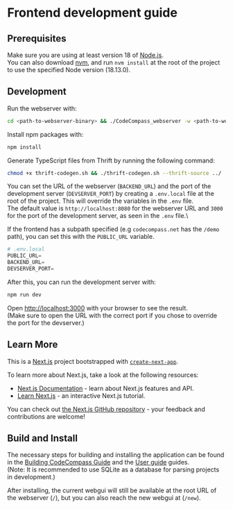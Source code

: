 # Frontend development guide

## Prerequisites

Make sure you are using at least version 18 of [Node.js](https://nodejs.org/en/).\
You can also download [nvm](https://github.com/nvm-sh/nvm), and run `nvm install` at the root of the project to use the specified Node version (18.13.0).

## Development

Run the webserver with:

```bash
cd <path-to-webserver-binary> && ./CodeCompass_webserver -w <path-to-workspace-folder> -p <port>
```

Install npm packages with:

```bash
npm install
```

Generate TypeScript files from Thrift by running the following command:

```bash
chmod +x thrift-codegen.sh && ./thrift-codegen.sh --thrift-source ../
```

You can set the URL of the webserver (`BACKEND_URL`) and the port of the development server (`DEVSERVER_PORT`) by creating a `.env.local` file at the root of the project. This will override the variables in the `.env` file.\
The default value is `http://localhost:8080` for the webserver URL and `3000` for the port of the development server, as seen in the `.env` file.\

If the frontend has a subpath specified (e.g `codecompass.net` has the `/demo` path), you can set this with the `PUBLIC_URL` variable.

```py
# .env.local
PUBLIC_URL=
BACKEND_URL=
DEVSERVER_PORT=
```

After this, you can run the development server with:

```bash
npm run dev
```

Open [http://localhost:3000](http://localhost:3000) with your browser to see the result.\
(Make sure to open the URL with the correct port if you chose to override the port for the devserver.)

## Learn More

This is a [Next.js](https://nextjs.org/) project bootstrapped with [`create-next-app`](https://github.com/vercel/next.js/tree/canary/packages/create-next-app).

To learn more about Next.js, take a look at the following resources:

- [Next.js Documentation](https://nextjs.org/docs) - learn about Next.js features and API.
- [Learn Next.js](https://nextjs.org/learn) - an interactive Next.js tutorial.

You can check out [the Next.js GitHub repository](https://github.com/vercel/next.js/) - your feedback and contributions are welcome!

## Build and Install

The necessary steps for building and installing the application can be found in the [Building CodeCompass Guide](/doc/deps.md) and the [User guide](/doc/usage.md) guides.\
(Note: It is recommended to use SQLite as a database for parsing projects in development.)

After installing, the current webgui will still be available at the root URL of the webserver (`/`), but you can also reach the new webgui at (`/new`).
